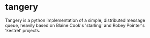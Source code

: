# tangery
Tangery is a python implementation of a simple, distributed message queue, heavily based on Blaine Cook's 'starling' and Robey Pointer's 'kestrel' projects.

